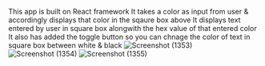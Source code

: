 
This app is built on React framework
It takes a color as input from user & accordingly displays that color in the sqaure box above
It displays text entered by user in square box alongwith the hex value of that entered color
It also has added the toggle button so you can chnage the color of text in square box between white & black
![Screenshot (1353)](https://user-images.githubusercontent.com/83008601/148594846-7d42d1ce-63ce-4b1a-bd92-fea14c9e5af8.png)
![Screenshot (1354)](https://user-images.githubusercontent.com/83008601/148594851-13c2b19c-5f46-4709-8031-049776b240db.png)
![Screenshot (1355)](https://user-images.githubusercontent.com/83008601/148594852-95d4e057-db53-4d13-b4e7-b97412041efc.png)
